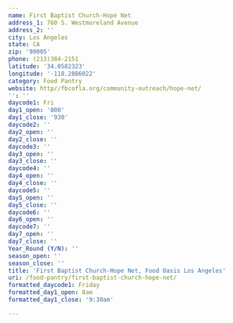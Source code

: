 ```yaml
---
name: First Baptist Church-Hope Net
address_1: 760 S. Westmoreland Avenue
address_2: ''
city: Los Angeles
state: CA
zip: '90005'
phone: (213)384-2151
latitude: '34.0582323'
longitude: '-118.2886022'
category: Food Pantry
website: http//fbcofla.org/community-outreach/hope-net/
'': ''
daycode1: Fri
day1_open: '800'
day1_close: '930'
daycode2: ''
day2_open: ''
day2_close: ''
daycode3: ''
day3_open: ''
day3_close: ''
daycode4: ''
day4_open: ''
day4_close: ''
daycode5: ''
day5_open: ''
day5_close: ''
daycode6: ''
day6_open: ''
daycode7: ''
day7_open: ''
day7_close: ''
Year_Round (Y/N): ''
season_open: ''
season_close: ''
title: 'First Baptist Church-Hope Net, Food Oasis Los Angeles'
uri: /food-pantry/first-baptist-church-hope-net/
formatted_daycode1: Friday
formatted_day1_open: 8am
formatted_day1_close: '9:30am'

---
```

